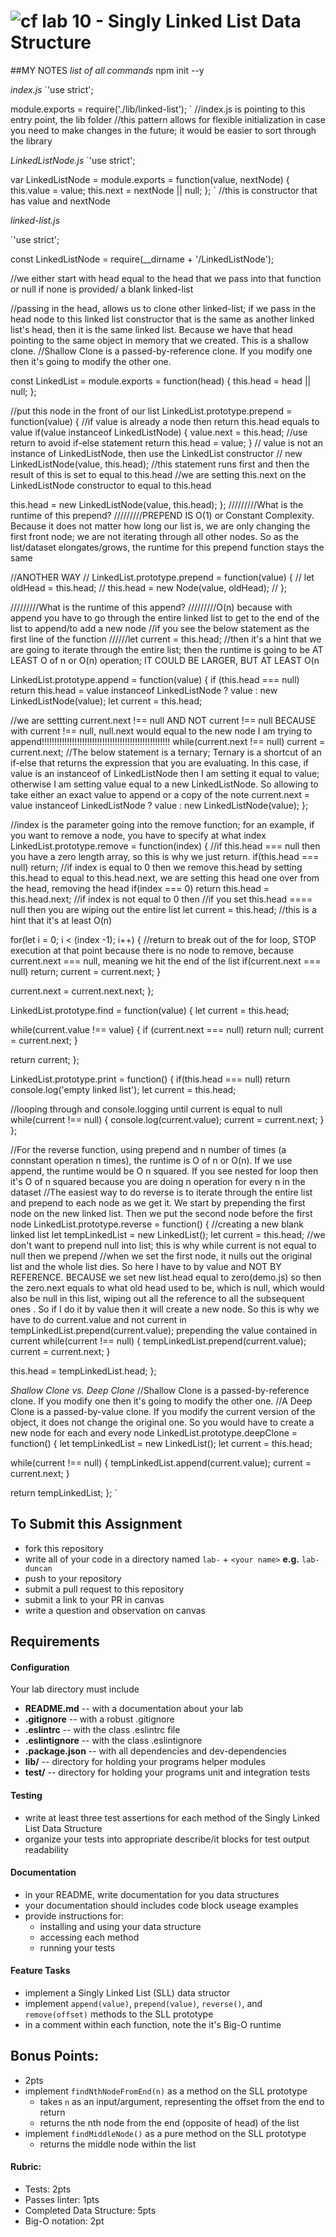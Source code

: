 ![cf](http://i.imgur.com/7v5ASc8.png) lab 10 - Singly Linked List Data Structure
====



##MY NOTES
_list of all commands_
npm init --y



_index.js_
`'use strict';

module.exports = require('./lib/linked-list');
`
//index.js is pointing to this entry point, the lib folder
//this pattern allows for flexible initialization in case you need to make changes in the future; it would be easier to sort through the library



_LinkedListNode.js_
`'use strict';

var LinkedListNode = module.exports = function(value, nextNode) {
  this.value = value;
  this.next = nextNode || null;
};
`
//this is constructor that has value and nextNode


_linked-list.js_

`'use strict';

const LinkedListNode = require(__dirname + '/LinkedListNode');

//we either start with head equal to the head that we pass into that function or null if none is provided/ a blank linked-list

//passing in the head, allows us to clone other linked-list; if we pass in the head node to this linked list constructor that is the same as another linked list's head, then it is the same linked list. Because we have that head pointing to the same object in memory that we created. This is a shallow clone.
//Shallow Clone is a passed-by-reference clone. If you modify one then it's going to modify the other one.

const LinkedList = module.exports = function(head) {
  this.head = head || null;
};

//put this node in the front of our list
LinkedList.prototype.prepend = function(value) {
  //if value is already a node then return this.head equals to value
  if(value instanceof LinkedListNode) {
    value.next = this.head;
    //use return to avoid if-else statement
    return this.head = value;
  }
  // value is not an instance of LinkedListNode, then use the LinkedList constructor
  // new LinkedListNode(value, this.head); //this statement runs first and then the result of this is set to equal to this.head //we are setting this.next on the LinkedListNode constructor to equal to this.head

  <!-- var LinkedListNode = module.exports = function(value, nextNode) {
    this.value = value;
    this.next = nextNode || null;
  }; -->

  this.head = new LinkedListNode(value, this.head);
};
/////////What is the runtime of this prepend?
/////////PREPEND IS O(1) or Constant Complexity. Because it does not matter how long our list is, we are only changing the first front node; we are not iterating through all other nodes. So as the list/dataset elongates/grows, the runtime for this prepend function stays the same


//ANOTHER WAY
// LinkedList.prototype.prepend = function(value) {
//   let oldHead = this.head;
//   this.head = new Node(value, oldHead);
// };


/////////What is the runtime of this append?
/////////O(n) because with append you have to go through the entire linked list to get to the end of the list to append/to add a new node
//if you see the below statement as the first line of the function
//////let current = this.head;
//then it's a hint that we are going to iterate through the entire list; then the runtime is going to be AT LEAST O of n or O(n) operation; IT COULD BE LARGER, BUT AT LEAST O(n

LinkedList.prototype.append = function(value) {
  if (this.head === null) return this.head = value instanceof LinkedListNode ? value : new LinkedListNode(value);
  let current = this.head;

  //we are settting current.next !== null AND NOT current !== null BECAUSE with current !== null, null.next would equal to the new node I am trying to append!!!!!!!!!!!!!!!!!!!!!!!!!!!!!!!!!!!!!!!!!!!!!!!!!!!
  while(current.next !== null) current = current.next;
  //The below statement is a ternary; Ternary is a shortcut of an if-else that returns the expression that you are evaluating. In this case, if value is an instanceof of LinkedListNode then I am setting it equal to value; otherwise I am setting value equal to a new LinkedListNode.  So allowing to take either an exact value to append or a copy of the note
  current.next = value instanceof LinkedListNode ? value : new LinkedListNode(value);
};


//index is the parameter going into the remove function; for an example, if you want to remove a node, you have to specify at what index
LinkedList.prototype.remove = function(index) {
  //if this.head === null then you have a zero length array, so this is why we just return.
  if(this.head === null) return;
  //if index is equal to 0 then we remove this.head by setting this.head to equal to this.head.next, we are setting this head one over from the head, removing the head
  if(index === 0) return this.head = this.head.next;
  //if index is not equal to 0 then
  //if you set this.head ==== null then you are wiping out the entire list
  let current = this.head; //this is a hint that it's at least O(n)

  for(let i = 0; i < (index -1); i++) {
    //return to break out of the for loop, STOP execution at that point because there is no node to remove, because current.next === null, meaning we hit the end of the list
    if(current.next === null) return;
    current = current.next;
  }

  current.next = current.next.next;
};

LinkedList.prototype.find = function(value) {
  let current = this.head;

  while(current.value !== value) {
    if (current.next === null) return null;
    current = current.next;
  }

  return current;
};

LinkedList.prototype.print = function() {
  if(this.head === null) return console.log('empty linked list');
  let current = this.head;

//looping through and console.logging until current is equal to null
  while(current !== null) {
    console.log(current.value);
    current = current.next;
  }
};

//For the reverse function, using prepend and n number of times (a connstant operation n times), the runtime is O of n or O(n). If we use append, the runtime would be O n squared. If you see nested for loop then it's O of n squared because you are doing n operation for every n in the dataset
//The easiest way to do reverse is to iterate through the entire list and prepend to each node as we get it. We start by prepending the first node on the new linked list. Then we put the second node before the first node
LinkedList.prototype.reverse = function() {
  //creating a new blank linked list
  let tempLinkedList = new LinkedList();
  let current = this.head;
  //we don't want to prepend null into list; this is why while current is not equal to null then we prepend
  //when we set the first node, it nulls out the original list and the whole list dies. So here I have to by value and NOT BY REFERENCE. BECAUSE we set new list.head equal to zero(demo.js) so then the zero.next equals to what old head used to be, which is null, which would also be null in this list, wiping out all the reference to all the subsequent ones . So if I do it by value then it will create a new node. So this is why we have to do current.value and not current in tempLinkedList.prepend(current.value); prepending the value contained in current
  while(current !== null) {
    tempLinkedList.prepend(current.value);
    current = current.next;
  }

  this.head = tempLinkedList.head;
};

_Shallow Clone vs. Deep Clone_
//Shallow Clone is a passed-by-reference clone. If you modify one then it's going to modify the other one.
//A Deep Clone is a passed-by-value clone. If you modify the current version of the object, it does not change the original one. So you would have to create a new node for each and every node
LinkedList.prototype.deepClone = function() {
  let tempLinkedList = new LinkedList();
  let current = this.head;

  while(current !== null) {
    tempLinkedList.append(current.value);
    current = current.next;
  }

  return tempLinkedList;
};
`

## To Submit this Assignment
  * fork this repository
  * write all of your code in a directory named `lab-` + `<your name>` **e.g.** `lab-duncan`
  * push to your repository
  * submit a pull request to this repository
  * submit a link to your PR in canvas
  * write a question and observation on canvas

## Requirements  
#### Configuration  
  <!-- list of files, configurations, tools, etc that are required -->
  Your lab directory must include  
  * **README.md** -- with a documentation about your lab
  * **.gitignore** -- with a robust .gitignore
  * **.eslintrc** -- with the class .eslintrc file
  * **.eslintignore** -- with the class .eslintignore
  * **.package.json** -- with all dependencies and dev-dependencies
  * **lib/** -- directory for holding your programs helper modules
  * **test/** -- directory for holding your programs unit and integration tests

#### Testing  
  * write at least three test assertions for each method of the Singly Linked List Data Structure
  * organize your tests into appropriate describe/it blocks for test output readability

####  Documentation  
  * in your README, write documentation for you data structures
  * your documentation should includes code block useage examples
  * provide instructions for:
    * installing and using your data structure
    * accessing each method
    * running your tests

#### Feature Tasks  
* implement a Singly Linked List (SLL) data structor  
* implement `append(value)`, `prepend(value)`, `reverse()`, and `remove(offset)` methods to the SLL prototype
* in a comment within each function, note the it's Big-O runtime

## Bonus Points:
  * 2pts
  * implement `findNthNodeFromEnd(n)` as a method on the SLL prototype
    * takes `n` as an input/argument, representing the offset from the end to return
    * returns the nth node from the end (opposite of head) of the list
  * implement `findMiddleNode()` as a pure method on the SLL prototype
    * returns the middle node within the list

#### Rubric:
  * Tests: 2pts
  * Passes linter: 1pts
  * Completed Data Structure: 5pts
  * Big-O notation: 2pt
